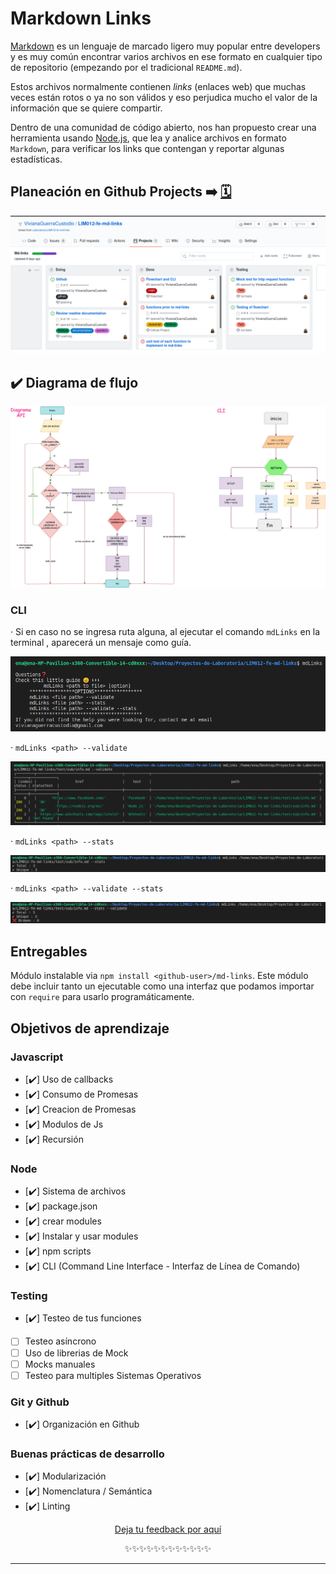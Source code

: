 # Markdown Links

[Markdown](https://es.wikipedia.org/wiki/Markdown) es un lenguaje de marcado
ligero muy popular entre developers y es muy común
encontrar varios archivos en ese formato en cualquier tipo de repositorio
(empezando por el tradicional `README.md`).

Estos archivos normalmente contienen _links_ (enlaces web) que
muchas veces están rotos o ya no son válidos y eso perjudica mucho el valor de
la información que se quiere compartir.

Dentro de una comunidad de código abierto, nos han propuesto crear una
herramienta usando [Node.js](https://nodejs.org/), que lea y analice archivos
en formato `Markdown`, para verificar los links que contengan y reportar
algunas estadísticas.

## Planeación en Github Projects ➡️ [🗓️](https://github.com/VivianaGuerraCustodio/LIM012-fe-md-links/projects)
<p align="center">
  <img src="./src/assets/Screenshot from 2020-07-01 01-56-14.png">
</p>

## ✔️ Diagrama de flujo 
<p align="center">
  <img src="./src/assets/flowchart(1).jpg">
</p>

### CLI
· Si en caso no se ingresa ruta alguna, al ejecutar el comando `mdLinks` en la terminal , aparecerá un mensaje como guía.
<p align="center">
  <img src="./src/assets/help.png">
</p>

·  `mdLinks <path> --validate`
<p align="center">
  <img src="./src/assets/validate.png">
</p>

· `mdLinks <path> --stats`
<p align="center">
  <img src="./src/assets/stats.png">
</p>

· `mdLinks <path> --validate --stats`
<p align="center">
  <img src="./src/assets/validateAndStats.png">
</p>


## Entregables

Módulo instalable via `npm install <github-user>/md-links`. Este módulo debe
incluir tanto un ejecutable como una interfaz que podamos importar con `require`
para usarlo programáticamente.

## Objetivos de aprendizaje

### Javascript
- [✔️] Uso de callbacks
- [✔️] Consumo de Promesas
- [✔️] Creacion de Promesas
- [✔️] Modulos de Js
- [✔️] Recursión

### Node
- [✔️] Sistema de archivos
- [✔️] package.json
- [✔️] crear modules
- [✔️] Instalar y usar modules
- [✔️] npm scripts
- [✔️] CLI (Command Line Interface - Interfaz de Línea de Comando)

### Testing
- [✔️] Testeo de tus funciones
- [ ] Testeo asíncrono
- [ ] Uso de librerias de Mock
- [ ] Mocks manuales
- [ ] Testeo para multiples Sistemas Operativos

### Git y Github
- [✔️] Organización en Github

### Buenas prácticas de desarrollo
- [✔️] Modularización
- [✔️] Nomenclatura / Semántica
- [✔️] Linting
<p align="center"> <a href="https://forms.gle/Y8fZVKzJMrktxpRP9">Deja tu feedback por aquí  </a> </p>
<p align="center"> ✨✨✨✨✨✨✨✨✨✨✨✨ </p>

***


